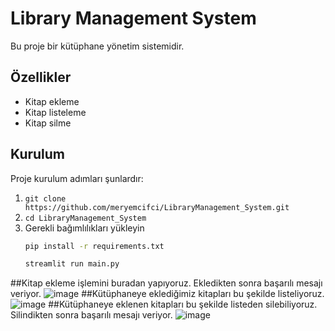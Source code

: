 

# Library Management System

Bu proje bir kütüphane yönetim sistemidir.

## Özellikler
- Kitap ekleme
- Kitap listeleme
- Kitap silme
  
## Kurulum
Proje kurulum adımları şunlardır:
1. `git clone https://github.com/meryemcifci/LibraryManagement_System.git`
2. `cd LibraryManagement_System`
3. Gerekli bağımlılıkları yükleyin
   ```sh
   pip install -r requirements.txt
   
   streamlit run main.py

##Kitap ekleme işlemini buradan yapıyoruz. Ekledikten sonra başarılı mesajı veriyor.
![image](https://github.com/meryemcifci/LibraryManagement_System/assets/94397937/5ec06a40-82f0-453f-90b5-aa88d3c1e05e)
##Kütüphaneye eklediğimiz kitapları bu şekilde listeliyoruz.
![image](https://github.com/meryemcifci/LibraryManagement_System/assets/94397937/6ec89f46-b99a-4e67-9b64-49a89640cea0)
##Kütüphaneye eklenen kitapları bu şekilde listeden silebiliyoruz. Silindikten sonra başarılı mesajı veriyor.
![image](https://github.com/meryemcifci/LibraryManagement_System/assets/94397937/7e4f67db-7384-4762-8e2e-ab88fead81b4)


